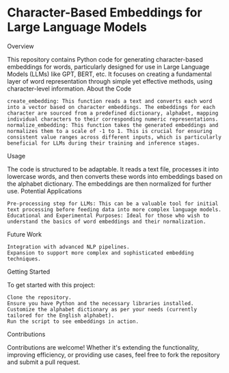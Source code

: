 # Character-Based Embeddings for Large Language Models
Overview

This repository contains Python code for generating character-based embeddings for words, particularly designed for use in Large Language Models (LLMs) like GPT, BERT, etc. It focuses on creating a fundamental layer of word representation through simple yet effective methods, using character-level information.
About the Code

    create_embedding: This function reads a text and converts each word into a vector based on character embeddings. The embeddings for each character are sourced from a predefined dictionary, alphabet, mapping individual characters to their corresponding numeric representations.
    normalize_embedding: This function takes the generated embeddings and normalizes them to a scale of -1 to 1. This is crucial for ensuring consistent value ranges across different inputs, which is particularly beneficial for LLMs during their training and inference stages.

Usage

The code is structured to be adaptable. It reads a text file, processes it into lowercase words, and then converts these words into embeddings based on the alphabet dictionary. The embeddings are then normalized for further use.
Potential Applications

    Pre-processing step for LLMs: This can be a valuable tool for initial text processing before feeding data into more complex language models.
    Educational and Experimental Purposes: Ideal for those who wish to understand the basics of word embeddings and their normalization.

Future Work

    Integration with advanced NLP pipelines.
    Expansion to support more complex and sophisticated embedding techniques.

Getting Started

To get started with this project:

    Clone the repository.
    Ensure you have Python and the necessary libraries installed.
    Customize the alphabet dictionary as per your needs (currently tailored for the English alphabet).
    Run the script to see embeddings in action.

Contributions

Contributions are welcome! Whether it's extending the functionality, improving efficiency, or providing use cases, feel free to fork the repository and submit a pull request.
